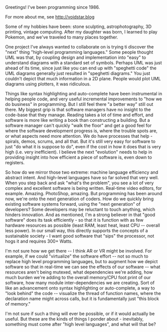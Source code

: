 Greetings!  I've been programming since 1986.

For more about me, see
http://voidstar.blog

Some of my hobbies have been: stone sculpting, astrophotography, 3D printing, vintage computing.  After my daughter was born, I learned to play Pokemon, and we've traveled to many places together.

One project I've always wanted to collaborate on is trying ti discover the "next" thing "high-level programming languages."  Some people thought UML was that, by coupling design and implementation into "easy" to understand diagrams with a standard set of symbols.  Perhaps UML was just ahead of its time, since just like you can end up with "speghetti code" the UML diagrams generally just resulted in "speghetti diagrams."   You just couldn't depict that much information in a 2D plane.  People would plot UML diagrams using plotters, it was ridiculous.

Things like syntax highlighting and auto-complete have been instrumental in helping people code, and very useful incremental improvements to "how we do business" in programming.  But I still feel there "a better way" still out there.  My biggest grip is that software managers have no insight to the code-base that they manage.  Reading takes a lot of time and effort, and software is more like writing a book than constructing a building.  But a software manager can't quickly "walk the floor" and get a good feel for where the software development progress is, where the trouble spots are, or what aspects need more attention.   We do have processes that help - spirals, demos, scrums, and all that.   But it's still very easy for software to just "do what it is suppose to do", even if the cost in how it does that is very high (i.e. very inefficient).   I believe the next "evolution" needs to help in providing insight into how efficient a piece of software is, even down to registers.

So how do we mirror those two extreme: machine language efficiency and abstract intent.  And high-level languages have so far solved that very well.  When you step back and ask "what's the problem", you see a lot of very complex and excellent software is being written.  Real-time video editors, for example.  Amazing.   PhotoShop, amazing.  But programming has been around now, we're onto the next generation of coders.  How do we quickly bring existing software systems forward, using the "next generation" of developers?  Some developers may be reluctant to touch anything, which hinders innovation.   And as mentioned, I'm a strong believer in that "good software" does its task efficiently - so that it is function with as few hardware resources as possible (least RAM, least heat, least CPU -- overall less power).  In our small way, this directly supports the concepts of a sustainable society - I want good software that "sips" the processor, not hogs it and requires 300+ Watts.

I'm not sure how we get there -- I think AR or VR might be involved.  For example, if we could "virtualize" the software effort -- not so much to replace high level programming languages, but to augment how we depict software so that in real-time we can see the effects of our software -- what resources aren't being mutexed, what dependencies we're adding, how much burden we're adding to the overall memory/CPU foot print of our software, how many module inter-dependencies we are creating.   Sort of like an advancement onto syntax highlighting or auto-complete, a way to "look behind" the code -- visualize the thread of function names, where the declaration name might across calls, but it is fundamentally just "this block of memory."

I'm not sure if such a thing will ever be possible, or if it would actually be useful.  But these are the kinds of things I ponder about - inevitably, something must come after "high level languages", and what will that be?


